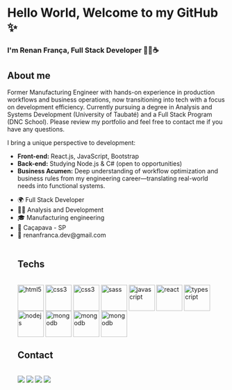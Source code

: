 # Hello World, Welcome to my GitHub ✨
### I'm Renan França, Full Stack Developer 👨‍💻☕


## About me
Former Manufacturing Engineer with hands-on experience in production workflows and business operations, now transitioning into tech with a focus on development efficiency. Currently pursuing a degree in Analysis and Systems Development (University of Taubaté) and a Full Stack Program (DNC School).
Please review my portfolio and feel free to contact me if you have any questions.

I bring a unique perspective to development:
 
<ul>
 <li><b>Front-end:</b>  React.js, JavaScript, Bootstrap</li>
 <li><b>Back-end:</b>  Studying Node.js & C# (open to opportunities)</li>
 <li><b>Business Acumen:</b> Deep understanding of workflow optimization and business rules from my engineering career—translating real-world needs into functional systems.</li>
</ul>

<ul>
 <li>🌍 Full Stack Developer</li>
 <li>👨‍💻 Analysis and Development</li>
 <li>🎓 Manufacturing engineering</li>
 <li>📍 Caçapava - SP</li>
 <li>📧 renanfranca.dev@gmail.com</li>
<br>
<!--  <div>
   <a href"https://github.com/RenanFrancaDev">
    <img height="180em" src="https://github-readme-stats.vercel.app/api?username=RenanFrancaDev&show_icons=true&theme=dark">
 </div> -->

  ## Techs
  <div style="display:inline_block"><br>
   <img align="center" alt="html5" height="60" width="60" src="https://cdn.jsdelivr.net/gh/devicons/devicon/icons/html5/html5-original-wordmark.svg">
   <img align="center" alt="css3" height="60" width="60" src="https://cdn.jsdelivr.net/gh/devicons/devicon/icons/css3/css3-original-wordmark.svg">
   <img align="center" alt="css3" height="60" width="60" src="https://www.cdnlogo.com/logos/t/58/tailwindcss.svg">
   <img align="center" alt="sass" height="60" width="60" src="https://www.cdnlogo.com/logos/s/63/sass.svg" />
   <img align="center" alt="javascript" height="60" width="60" src="https://cdn.jsdelivr.net/gh/devicons/devicon/icons/javascript/javascript-original.svg">
   <img align="center" alt="react" height="60" width="60" src="https://cdn.jsdelivr.net/gh/devicons/devicon/icons/react/react-original-wordmark.svg" />
   <img align="center" alt="typescript" height="60" width="60" src="https://cdn.jsdelivr.net/gh/devicons/devicon/icons/typescript/typescript-original.svg" />
   <img align="center" alt="nodejs" height="60" width="60" src="https://cdn.jsdelivr.net/gh/devicons/devicon/icons/nodejs/nodejs-original.svg" />
   <img align="center" alt="mongodb" height="60" width="60" src="https://www.cdnlogo.com/logos/m/30/mongodb-icon.svg">
    <img align="center" alt="mongodb" height="60" width="60" src="https://www.cdnlogo.com/logos/m/10/mysql.svg">
    <img align="center" alt="mongodb" height="60" width="60" src="https://static.cdnlogo.com/logos/c/70/csharp.svg">
   
           
   
  </div>
                
  ## Contact
  
  <div><br>
   <a href="mailto:renanfranca.dev@gmail.com"  target="_blank"><img src="https://img.shields.io/badge/Gmail-D14836?style=for-the-badge&logo=gmail&logoColor=white"></a>
   <a href="https://www.linkedin.com/in/renan-franca/"  target="_blank"><img style="height 800" src="https://img.shields.io/badge/LinkedIn-0077B5?style=for-the-badge&logo=linkedin&logoColor=white"></a>
   <a href="firecbb#4551" target="_blank"><img src="https://img.shields.io/badge/Discord-7289DA?style=for-the-badge&logo=discord&logoColor=white"></a> 
   <a href="https://wa.me/5512996190019/" target="_blank"><img src="https://img.shields.io/badge/WhatsApp-25D366?style=for-the-badge&logo=whatsapp&logoColor=white"></a>
  </div>
  
